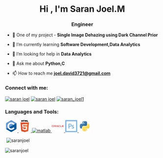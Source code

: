 <h1 align="center">Hi , I'm Saran Joel.M</h1>
<h3 align="center">Engineer</h3>

- 🔭 One of my project - **Single Image Dehazing using Dark Channel Prior**

- 🌱 I’m currently learning **Software Development,Data Analytics**

- 🤝 I’m looking for help in **Data Analytics**

- 💬 Ask me about **Python,C**

- 📫 How to reach me **joel.david3721@gmail.com**

<h3 align="left">Connect with me:</h3>
<p align="left">
<a href="https://www.linkedin.com/in/saran-joel-a161091b4/" target="blank"><img align="center" src="https://raw.githubusercontent.com/rahuldkjain/github-profile-readme-generator/master/src/images/icons/Social/linked-in-alt.svg" alt="saran joel" height="30" width="40" /></a>
<a href="https://www.youtube.com/channel/UCS8TYggD2zBScL6vinbyVPw" target="blank"><img align="center" src="https://raw.githubusercontent.com/rahuldkjain/github-profile-readme-generator/master/src/images/icons/Social/youtube.svg" alt="saran joel" height="30" width="40" /></a>
<a href="https://www.hackerrank.com/saran_joel1" target="blank"><img align="center" src="https://raw.githubusercontent.com/rahuldkjain/github-profile-readme-generator/master/src/images/icons/Social/hackerrank.svg" alt="saran_joel1" height="30" width="40" /></a>
</p>

<h3 align="left">Languages and Tools:</h3>
<p align="left"> <a href="https://www.cprogramming.com/" target="_blank" rel="noreferrer"> <img src="https://raw.githubusercontent.com/devicons/devicon/master/icons/c/c-original.svg" alt="c" width="40" height="40"/> </a> <a href="https://www.w3.org/html/" target="_blank" rel="noreferrer"> <img src="https://raw.githubusercontent.com/devicons/devicon/master/icons/html5/html5-original-wordmark.svg" alt="html5" width="40" height="40"/> </a> <a href="https://www.mathworks.com/" target="_blank" rel="noreferrer"> <img src="https://upload.wikimedia.org/wikipedia/commons/2/21/Matlab_Logo.png" alt="matlab" width="40" height="40"/> </a> <a href="https://www.oracle.com/" target="_blank" rel="noreferrer"> <img src="https://raw.githubusercontent.com/devicons/devicon/master/icons/oracle/oracle-original.svg" alt="oracle" width="40" height="40"/> </a> <a href="https://www.photoshop.com/en" target="_blank" rel="noreferrer"> <img src="https://raw.githubusercontent.com/devicons/devicon/master/icons/photoshop/photoshop-line.svg" alt="photoshop" width="40" height="40"/> </a> <a href="https://www.python.org" target="_blank" rel="noreferrer"> <img src="https://raw.githubusercontent.com/devicons/devicon/master/icons/python/python-original.svg" alt="python" width="40" height="40"/> </a> </p>

<p>&nbsp;<img align="center" src="https://github-readme-stats.vercel.app/api?username=saranjoel&show_icons=true&locale=en" alt="saranjoel" /></p>

<p><img align="center" src="https://github-readme-streak-stats.herokuapp.com/?user=saranjoel&" alt="saranjoel" /></p>
